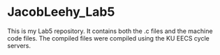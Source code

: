 # JacobLeehy_Lab5
This is my Lab5 repository. It contains both the .c files and the machine code files.
The compiled files were compiled using the KU EECS cycle servers.
